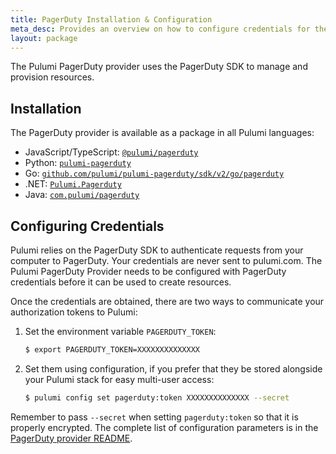```yaml
---
title: PagerDuty Installation & Configuration
meta_desc: Provides an overview on how to configure credentials for the Pulumi PagerDuty Provider.
layout: package
---
```


The Pulumi PagerDuty provider uses the PagerDuty SDK to manage and provision resources.

## Installation

The PagerDuty provider is available as a package in all Pulumi languages:

* JavaScript/TypeScript: [`@pulumi/pagerduty`](https://www.npmjs.com/package/@pulumi/pagerduty)
* Python: [`pulumi-pagerduty`](https://pypi.org/project/pulumi-pagerduty/)
* Go: [`github.com/pulumi/pulumi-pagerduty/sdk/v2/go/pagerduty`](https://github.com/pulumi/pulumi-pagerduty)
* .NET: [`Pulumi.Pagerduty`](https://www.nuget.org/packages/Pulumi.Pagerduty)
* Java: [`com.pulumi/pagerduty`](https://central.sonatype.com/artifact/com.pulumi/pagerduty)

## Configuring Credentials

Pulumi relies on the PagerDuty SDK to authenticate requests from your computer to PagerDuty. Your credentials are never sent
to pulumi.com.
The Pulumi PagerDuty Provider needs to be configured with PagerDuty credentials
before it can be used to create resources.

Once the credentials are obtained, there are two ways to communicate your authorization tokens to Pulumi:

1. Set the environment variable `PAGERDUTY_TOKEN`:

    ```bash
    $ export PAGERDUTY_TOKEN=XXXXXXXXXXXXXX
    ```

2. Set them using configuration, if you prefer that they be stored alongside your Pulumi stack for easy multi-user access:

    ```bash
    $ pulumi config set pagerduty:token XXXXXXXXXXXXXX --secret
    ```

Remember to pass `--secret` when setting `pagerduty:token` so that it is properly encrypted. The complete list of
configuration parameters is in the [PagerDuty provider README](https://github.com/pulumi/pulumi-pagerduty/blob/master/README.md).
